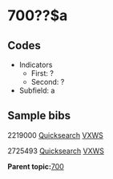 # 700??$a

## Codes

-   Indicators
    -   First: ?
    -   Second: ?
-   Subfield: a

## Sample bibs

2219000 [Quicksearch](https://search.library.yale.edu/catalog/2219000) [VXWS](http://prodorbis.library.yale.edu:7014/vxws/GetHoldingsService?bibId=2219000)

2725493 [Quicksearch](https://search.library.yale.edu/catalog/2725493) [VXWS](http://prodorbis.library.yale.edu:7014/vxws/GetHoldingsService?bibId=2725493)

**Parent topic:**[700](../../tags/700/700.md)

